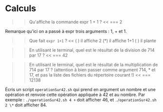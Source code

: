 
# Calculs

>> Qu'affiche la commande expr 1 + 1 ? <<
=== 2

Remarque qu'ici on a passé à expr trois arguments : 1, + et 1.

>> Que fait `expr 1+1` ? <<
( ) il affiche 2
(*) il affiche 1+1
( ) il plante


>> En utilisant le terminal, quel est le résultat de la division de 714 par 17 ? <<
=== 42

>> En utilisant le terminal, quel est le résultat de la multiplication de 714 par 17 ? (attention à bien passer comme argument 714, * et 17, et pas la liste des fichiers du répertoire courant !) <<
=== 12138

Écris un script `operationSur42.sh` qui prend en argument un nombre et une opération et renvoie cette opération appliquée à 42 et au nombre. Par exemple : `./operationSur42.sh 4 +` doit afficher 46, et  `./operationSur42.sh 2 \*` doit afficher 84.
